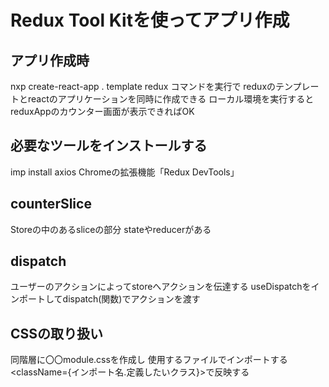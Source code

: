 # Redux Tool Kitを使ってアプリ作成

## アプリ作成時
nxp create-react-app . template redux
コマンドを実行で
reduxのテンプレートとreactのアプリケーションを同時に作成できる
ローカル環境を実行するとreduxAppのカウンター画面が表示できればOK

## 必要なツールをインストールする
imp install axios
Chromeの拡張機能「Redux DevTools」

## counterSlice
Storeの中のあるsliceの部分
stateやreducerがある

## dispatch
ユーザーのアクションによってstoreへアクションを伝達する
useDispatchをインポートしてdispatch(関数)でアクションを渡す

## CSSの取り扱い
同階層に〇〇module.cssを作成し
使用するファイルでインポートする
<className={インポート名.定義したいクラス}>で反映する


